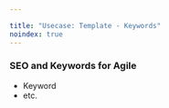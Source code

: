 ```yaml
---

title: "Usecase: Template - Keywords"
noindex: true
---
```



### SEO and Keywords for Agile

- Keyword
- etc.
